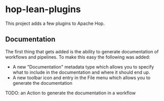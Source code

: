 # hop-lean-plugins

This project adds a few plugins to Apache Hop.

## Documentation

The first thing that gets added is the ability to generate documentation of workflows and pipelines.
To make this easy the following was added:

- A new "Documentation" metadata type which allows you to specify what to include in the documentation and where it should end up.
- A new toolbar icon and entry in the File menu which allows you to generate the documentation

TODO: an Action to generate the documentation in a workflow

